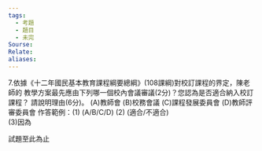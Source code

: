 ```yaml
---
tags:
  - 考題
  - 題目
  - 未完
Sourse:
Relate: 
aliases:
---
```

7.依據《十二年國民基本教育課程綱要總綱》(108課綱)對校訂課程的界定，陳老師的  教學方案最先應由下列哪一個校內會議審議(2分)？您認為是否適合納入校訂課程？
請說明理由(6分)。 
(A)教師會 
(B)校務會議 
(C)課程發展委員會 
(D)教師評審委員會 
作答範例：(1)    (A/B/C/D) 
(2)    (適合/不適合)  
(3)因為                                                         
 
 
 
試題至此為止 
